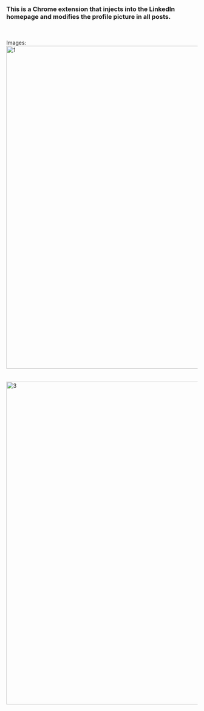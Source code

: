 <h3>This is a Chrome extension that injects into the LinkedIn homepage and modifies the profile picture in all posts.</h3>
<br>
<br>
Images:
<img width="850" alt="1" src="https://github.com/krahul14/LinkedIn-profile-changer-ChromeExtension/assets/97145474/29f20ab2-652c-4ea7-a78a-98dc170668ea">
<br>
<br>
<br>
<img width="850" alt="3" src="https://github.com/krahul14/LinkedIn-profile-changer-ChromeExtension/assets/97145474/2fdd909e-5ba3-4b6f-b15e-ec2aec787785">
